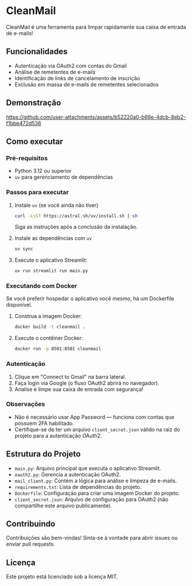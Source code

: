 # CleanMail

CleanMail é uma ferramenta para limpar rapidamente sua caixa de entrada de e-mails!

## Funcionalidades

- Autenticação via OAuth2 com contas do Gmail
- Análise de remetentes de e-mails
- Identificação de links de cancelamento de inscrição
- Exclusão em massa de e-mails de remetentes selecionados

## Demonstração

<https://github.com/user-attachments/assets/b52220a0-b69e-4dcb-8eb2-f1bbe472d536>

## Como executar

### Pré-requisitos

- Python 3.12 ou superior
- `uv` para gerenciamento de dependências

### Passos para executar

1. Instale `uv` (se você ainda não tiver)

   ```bash
   curl -LsSf https://astral.sh/uv/install.sh | sh
   ```

   Siga as instruções após a conclusão da instalação.

2. Instale as dependências com `uv`

   ```bash
   uv sync
   ```

3. Execute o aplicativo Streamlit:

   ```bash
   uv run streamlit run main.py
   ```

### Executando com Docker

Se você preferir hospedar o aplicativo você mesmo, há um Dockerfile disponível.

1. Construa a imagem Docker:

   ```bash
   docker build -t cleanmail .
   ```

2. Execute o contêiner Docker:

   ```bash
   docker run -p 8501:8501 cleanmail
   ```

### Autenticação

1. Clique em "Connect to Gmail" na barra lateral.
2. Faça login via Google (o fluxo OAuth2 abrirá no navegador).
3. Analise e limpe sua caixa de entrada com segurança!

### Observações

- Não é necessário usar App Password — funciona com contas que possuem 2FA habilitado.
- Certifique-se de ter um arquivo `client_secret.json` válido na raiz do projeto para a autenticação OAuth2.

## Estrutura do Projeto

- `main.py`: Arquivo principal que executa o aplicativo Streamlit.
- `oauth2.py`: Gerencia a autenticação OAuth2.
- `mail_client.py`: Contém a lógica para análise e limpeza de e-mails.
- `requirements.txt`: Lista de dependências do projeto.
- `Dockerfile`: Configuração para criar uma imagem Docker do projeto.
- `client_secret.json`: Arquivo de configuração para OAuth2 (não compartilhe este arquivo publicamente).

## Contribuindo

Contribuições são bem-vindas! Sinta-se à vontade para abrir issues ou enviar pull requests.

## Licença

Este projeto está licenciado sob a licença MIT.
